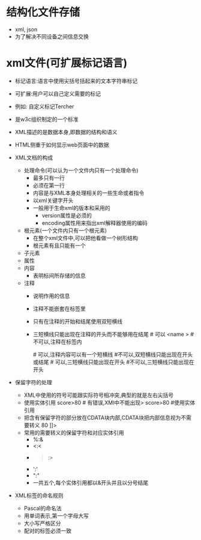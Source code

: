 # 结构化文件存储
- xml, json
- 为了解决不同设备之间信息交换
# xml文件(可扩展标记语言)
- 标记语言:语言中使用尖括号括起来的文本字符串标记
- 可扩展:用户可以自己定义需要的标记
- 例如:
    <Tercher>
        自定义标记Tercher
    </Tercher>
- 是w3c组织制定的一个标准
- XML描述的是数据本身,即数据的结构和语义
- HTML侧重于如何显示web页面中的数据
- XML文档的构成
    -  处理命令(可以认为一个文件内只有一个处理命令)
        - 最多只有一行
        - 必须在第一行
        - 内容是与XML本身处理相关的一些生命或者指令
        - 以xml关键字开头
        - 一般用于生命xml的版本和采用的
            - version属性是必须的
            - encoding属性用来指出xml解释器使用的编码
    - 根元素(一个文件内只有一个根元素)
        - 在整个xml文件中,可以把他看做一个树形结构
        - 根元素有且只能有一个
    - 子元素
    - 属性
    - 内容
        - 表明标间所存储的信息
    - 注释
        - 说明作用的信息
        - 注释不能嵌套在标签里
        - 只有在注释的开始和结尾使用双短横线
        - 三短横线只能出现在注释的开头而不能够用在结尾
            <name> <!-- aaa --> </name> # 可以
            <name <!-- aaa -->> </name> # 不可以,注释在标签内
            
            <!-- my-name-by-yang--> # 可以,注释内容可以有一个短横线
            <!-- my--name--by--yang--> #不可以,双短横线只能出现在开头或结尾
            
            <!--- my-name--> # 可以,三短横线只能出现在开头
            <!--- my-name---> #不可以,三短横线只能出现在开头
    
- 保留字符的处理
    - XML中使用的符号可能跟实际符号相冲突,典型的就是左右尖括号
    - 使用实体引用
        <score> score>80 </score> # 有错误,XMl中不能出现>
        <score> score&gt;80</score> #使用实体引用
    - 把含有保留字符的部分放在CDATA块内部,CDATA块把内部信息视为不需要转义
        <![CDATA[
            select name,age
            from Student
            where score>80
        ]]>
    - 常用的需要转义的保留字符和对应实体引用
        - %:&amp;
        - <:&lt;
        - >:&gt;
        - ':&apos;
        - ":&quot;
        - 一共五个,每个实体引用都以&开头并且以分号结尾
- XML标签的命名规则
    - Pascal的命名法
    - 用单词表示,第一个字母大写
    - 大小写严格区分
    - 配对的标签必须一致
        